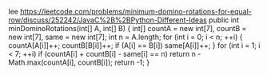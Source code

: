 lee
https://leetcode.com/problems/minimum-domino-rotations-for-equal-row/discuss/252242/JavaC%2B%2BPython-Different-Ideas
public int minDominoRotations(int[] A, int[] B) {
int[] countA = new int[7], countB = new int[7], same = new int[7];
int n = A.length;
for (int i = 0; i < n; ++i) {
countA[A[i]]++;
countB[B[i]]++;
if (A[i] == B[i])
same[A[i]]++;
}
for (int i  = 1; i < 7; ++i)
if (countA[i] + countB[i] - same[i] == n)
return n - Math.max(countA[i], countB[i]);
return -1;
}